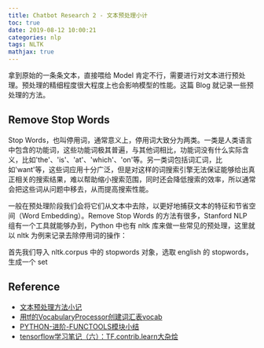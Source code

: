 ```yaml
---
title: Chatbot Research 2 - 文本预处理小计
toc: true
date: 2019-08-12 10:00:21
categories: nlp
tags: NLTK
mathjax: true
---
```


拿到原始的一条条文本，直接喂给 Model 肯定不行，需要进行对文本进行预处理。预处理的精细程度很大程度上也会影响模型的性能。这篇 Blog 就记录一些预处理的方法。

<!-- more -->

## Remove Stop Words

Stop Words，也叫停用词，通常意义上，停用词大致分为两类。一类是人类语言中包含的功能词，这些功能词极其普遍，与其他词相比，功能词没有什么实际含义，比如'the'、'is'、'at'、'which'、'on'等。另一类词包括词汇词，比如'want'等，这些词应用十分广泛，但是对这样的词搜索引擎无法保证能够给出真正相关的搜索结果，难以帮助缩小搜索范围，同时还会降低搜索的效率，所以通常会把这些词从问题中移去，从而提高搜索性能。

一般在预处理阶段我们会将它们从文本中去除，以更好地捕获文本的特征和节省空间（Word Embedding）。Remove Stop Words 的方法有很多，Stanford NLP 组有一个工具就能够办到，Python 中也有 nltk 库来做一些常见的预处理，这里就以 nltk 为例来记录去除停用词的操作：

首先我们导入 nltk.corpus 中的 stopwords 对象，选取 english 的 stopwords，生成一个 set

## Reference

- [文本预处理方法小记][1]
- [用tf的VocabularyProcessor创建词汇表vocab][2]
- [PYTHON-进阶-FUNCTOOLS模块小结][3]
- [tensorflow学习笔记（六）：TF.contrib.learn大杂烩][4]

[1]: https://zhuanlan.zhihu.com/p/31767633
[2]: https://www.jianshu.com/p/db400a569730
[3]: http://www.wklken.me/posts/2013/08/18/python-extra-functools.html
[4]: https://blog.csdn.net/woaidapaopao/article/details/73007741
